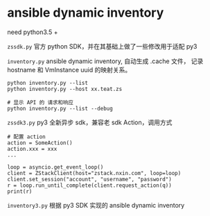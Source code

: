# ansible dynamic inventory
need python3.5 +

`zssdk.py` 官方 python SDK，并在其基础上做了一些修改用于适配 py3

`inventory.py` ansible dynamic inventory, 自动生成 .cache 文件，
记录 hostname 和 VmInstance uuid 的映射关系。
```
python inventory.py --list
python inventory.py --host xx.teat.zs 

# 显示 API 的 请求和响应
python inventory.py --list --debug
```


`zssdk3.py` py3 全新异步 sdk，兼容老 sdk Action，调用方式
```
# 配置 action
action = SomeAction()
action.xxx = xxx
...

loop = asyncio.get_event_loop()
client = ZStackClient(host="zstack.nxin.com", loop=loop)
client.set_session("account", "username", "password")
r = loop.run_until_complete(client.request_action(q))
print(r)
```

`inventory3.py` 根据 py3 SDK 实现的 ansible dynamic inventory

